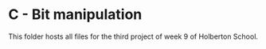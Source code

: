 # C - Bit manipulation

This folder hosts all files for the third project of week 9 of Holberton School.
